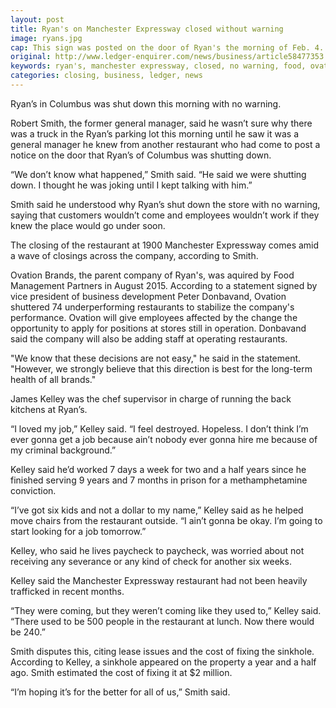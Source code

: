 ```yaml
---
layout: post
title: Ryan's on Manchester Expressway closed without warning
image: ryans.jpg
cap: This sign was posted on the door of Ryan's the morning of Feb. 4. The store was one of 74 that closed within parent company Ovation Brands. (Kyle Nazario)
original: http://www.ledger-enquirer.com/news/business/article58477353.html
keywords: ryan's, manchester expressway, closed, no warning, food, ovation brands
categories: closing, business, ledger, news
---
```


Ryan’s in Columbus was shut down this morning with no warning.

<!--break-->

Robert Smith, the former general manager, said he wasn’t sure why there was a truck in the Ryan’s parking lot this morning until he saw it was a general manager he knew from another restaurant who had come to post a notice on the door that Ryan’s of Columbus was shutting down.

“We don’t know what happened,” Smith said. “He said we were shutting down. I thought he was joking until I kept talking with him.”

Smith said he understood why Ryan’s shut down the store with no warning, saying that customers wouldn’t come and employees wouldn’t work if they knew the place would go under soon.

The closing of the restaurant at 1900 Manchester Expressway comes amid a wave of closings across the company, according to Smith.

Ovation Brands, the parent company of Ryan's, was aquired by Food Management Partners in August 2015. According to a statement signed by vice president of business development Peter Donbavand, Ovation shuttered 74 underperforming restaurants to stabilize the company's performance. Ovation will give employees affected by the change the opportunity to apply for positions at stores still in operation. Donbavand said the company will also be adding staff at operating restaurants.

"We know that these decisions are not easy," he said in the statement. "However, we strongly believe that this direction is best for the long-term health of all brands."

James Kelley was the chef supervisor in charge of running the back kitchens at Ryan’s.

“I loved my job,” Kelley said. “I feel destroyed. Hopeless. I don’t think I’m ever gonna get a job because ain’t nobody ever gonna hire me because of my criminal background.”

Kelley said he’d worked 7 days a week for two and a half years since he finished serving 9 years and 7 months in prison for a methamphetamine conviction.

“I’ve got six kids and not a dollar to my name,” Kelley said as he helped move chairs from the restaurant outside. “I ain’t gonna be okay. I’m going to start looking for a job tomorrow.”

Kelley, who said he lives paycheck to paycheck, was worried about not receiving any severance or any kind of check for another six weeks.

Kelley said the Manchester Expressway restaurant had not been heavily trafficked in recent months.

“They were coming, but they weren’t coming like they used to,” Kelley said. “There used to be 500 people in the restaurant at lunch. Now there would be 240.”

Smith disputes this, citing lease issues and the cost of fixing the sinkhole. According to Kelley, a sinkhole appeared on the property a year and a half ago. Smith estimated the cost of fixing it at $2 million.

“I’m hoping it’s for the better for all of us,” Smith said.